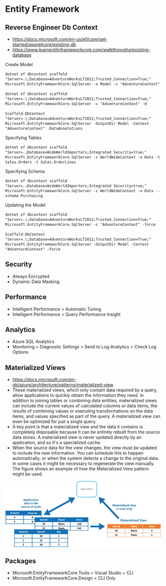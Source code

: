 # Entity Framework

 ## Reverse Engineer Db Context
* https://docs.microsoft.com/en-us/ef/core/get-started/aspnetcore/existing-db
* https://www.learnentityframeworkcore.com/walkthroughs/existing-database

Create Model
```
dotnet ef dbcontext scaffold "Server=.\;Database=AdventureWorksLT2012;Trusted_Connection=True;" Microsoft.EntityFrameworkCore.SqlServer -o Model -c "AdventureContext"

dotnet ef dbcontext scaffold "Server=.\;Database=AdventureWorksLT2012;Trusted_Connection=True;" Microsoft.EntityFrameworkCore.SqlServer -c "AdventureContext" -d 

Scaffold-DbContext "Server=.\;Database=AdventureWorksLT2012;Trusted_Connection=True;" Microsoft.EntityFrameworkCore.SqlServer -OutputDir Model -Context "AdventureContext" -DataAnnotations
```

Specifying Tables
```
dotnet ef dbcontext scaffold "Server=.;Database=WideWorldImporters;Integrated Security=true;" Microsoft.EntityFrameworkCore.SqlServer -c WorldWideContext -o Data -t Sales.Orders -t Sales.OrderLines
```

Specifying Schema
```
dotnet ef dbcontext scaffold "Server=.;Database=WideWorldImporters;Integrated Security=true;" Microsoft.EntityFrameworkCore.SqlServer -c WorldWideContext -o Data --schema Purchasing
```

Updating the Model
```
dotnet ef dbcontext scaffold "Server=.\;Database=AdventureWorksLT2012;Trusted_Connection=True;" Microsoft.EntityFrameworkCore.SqlServer -c "AdventureContext" -force

Scaffold-DbContext "Server=.\;Database=AdventureWorksLT2012;Trusted_Connection=True;" Microsoft.EntityFrameworkCore.SqlServer -OutputDir Model -Context "AdventureContext" -Force
```

## Security
* Always Encrypted
* Dynamic Data Masking

## Performance
* Intelligent Performance > Automatic Tuning
* Intelligent Performance > Query Performance Insight

## Analytics
* Azure SQL Analytics
* Monitoring > Diagnostic Settings > Send to Log Analytics > Check Log Options

## Materialized Views
* https://docs.microsoft.com/en-gb/azure/architecture/patterns/materialized-view
* These materialized views, which only contain data required by a query, allow applications to quickly obtain the information they need. In addition to joining tables or combining data entities, materialized views can include the current values of calculated columns or data items, the results of combining values or executing transformations on the data items, and values specified as part of the query. A materialized view can even be optimized for just a single query.
* A key point is that a materialized view and the data it contains is completely disposable because it can be entirely rebuilt from the source data stores. A materialized view is never updated directly by an application, and so it's a specialized cache.
* When the source data for the view changes, the view must be updated to include the new information. You can schedule this to happen automatically, or when the system detects a change to the original data. In some cases it might be necessary to regenerate the view manually. The figure shows an example of how the Materialized View pattern might be used.

![alt text](img/materialized-view-pattern-diagram.jpg "Materialized Views")

## Packages
* Microsoft.EntityFrameworkCore.Tools = Visual Studio + CLI
* Microsoft.EntityFrameworkCore.Design = CLI Only